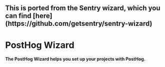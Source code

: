 <h2>This is ported from the Sentry wizard, which you can find [here](https://github.com/getsentry/sentry-wizard)

<h1>PostHog Wizard</h1>
<h4>The PostHog Wizard helps you set up your projects with PostHog.</h4>
